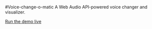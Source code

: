 #Voice-change-o-matic
A Web Audio API-powered voice changer and visualizer.

[Run the demo live](https://jademaveric.github.io/voice-change-o-matic/)
